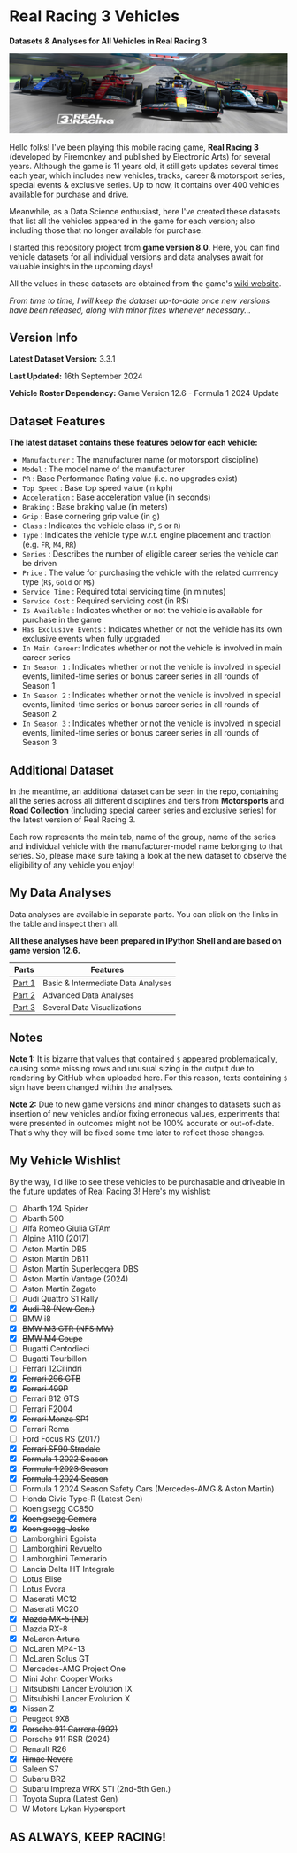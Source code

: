 # Real Racing 3 Vehicles
**Datasets & Analyses for All Vehicles in Real Racing 3**

![Real Racing 3](Images/real_racing_3_image(25).png)

Hello folks! I've been playing this mobile racing game, **Real Racing 3** (developed by Firemonkey and published by Electronic Arts) for several years. Although the game is 11 years old, it still gets updates several times each year, which includes new vehicles, tracks, career & motorsport series, special events & exclusive series. Up to now, it contains over 400 vehicles available for purchase and drive.

Meanwhile, as a Data Science enthusiast, here I've created these datasets that list all the vehicles appeared in the game for each version; also including those that no longer available for purchase. 

I started this repository project from **game version 8.0**. Here, you can find vehicle datasets for all individual versions and data analyses await for valuable insights in the upcoming days!

All the values in these datasets are obtained from the game's [wiki website](https://rr3.fandom.com/wiki/Main_Page).

_From time to time, I will keep the dataset up-to-date once new versions have been released, along with minor fixes whenever necessary..._

## Version Info

**Latest Dataset Version:** 3.3.1

**Last Updated:** 16th September 2024

**Vehicle Roster Dependency:** Game Version 12.6 - Formula 1 2024 Update

## Dataset Features

**The latest dataset contains these features below for each vehicle:**
* `Manufacturer` : The manufacturer name (or motorsport discipline)
* `Model` : The model name of the manufacturer
* `PR` : Base Performance Rating value (i.e. no upgrades exist)
* `Top Speed` : Base top speed value (in kph)
* `Acceleration` : Base acceleration value (in seconds)
* `Braking` : Base braking value (in meters)
* `Grip` : Base cornering grip value (in g)
* `Class` : Indicates the vehicle class (`P`, `S` or `R`)
* `Type` : Indicates the vehicle type w.r.t. engine placement and traction (e.g. `FR`, `M4`, `RR`) 
* `Series` : Describes the number of eligible career series the vehicle can be driven
* `Price` : The value for purchasing the vehicle with the related currrency type (`R$`, `Gold` or `M$`)
* `Service Time` : Required total servicing time (in minutes)
* `Service Cost` : Required servicing cost (in R$)
* `Is Available` : Indicates whether or not the vehicle is available for purchase in the game
* `Has Exclusive Events` : Indicates whether or not the vehicle has its own exclusive events when fully upgraded
* `In Main Career`: Indicates whether or not the vehicle is involved in main career series
* `In Season 1` : Indicates whether or not the vehicle is involved in special events, limited-time series or bonus career series in all rounds of Season 1
* `In Season 2` : Indicates whether or not the vehicle is involved in special events, limited-time series or bonus career series in all rounds of Season 2
* `In Season 3` : Indicates whether or not the vehicle is involved in special events, limited-time series or bonus career series in all rounds of Season 3

## Additional Dataset

In the meantime, an additional dataset can be seen in the repo, containing all the series across all different disciplines and tiers from **Motorsports** and **Road Collection** (including special career series and exclusive series) for the latest version of Real Racing 3. 

Each row represents the main tab, name of the group, name of the series and individual vehicle with the manufacturer-model name belonging to that series. So, please make sure taking a look at the new dataset to observe the eligibility of any vehicle you enjoy!

## My Data Analyses

Data analyses are available in separate parts. You can click on the links in the table and inspect them all.

**All these analyses have been prepared in IPython Shell and are based on game version 12.6.**

| Parts | Features |
| ----- | -------- |
| [Part 1](https://github.com/toUpperCase78/real-racing-3-vehicles/blob/master/RR3_analysis1_rev5.ipynb) | Basic & Intermediate Data Analyses |
| [Part 2](https://github.com/toUpperCase78/real-racing-3-vehicles/blob/master/RR3_analysis2_rev4.ipynb) | Advanced Data Analyses |
| [Part 3](https://github.com/toUpperCase78/real-racing-3-vehicles/blob/master/RR3_analysis3_rev4.ipynb) | Several Data Visualizations |

## Notes

**Note 1:** It is bizarre that values that contained `$` appeared problematically, causing some missing rows and unusual sizing in the output due to rendering by GitHub when uploaded here. For this reason, texts containing `$` sign have been changed within the analyses.

**Note 2:** Due to new game versions and minor changes to datasets such as insertion of new vehicles and/or fixing erroneous values, experiments that were presented in outcomes might not be 100% accurate or out-of-date. That's why they will be fixed some time later to reflect those changes.

## My Vehicle Wishlist

By the way, I'd like to see these vehicles to be purchasable and driveable in the future updates of Real Racing 3! Here's my wishlist:

- [ ] Abarth 124 Spider
- [ ] Abarth 500
- [ ] Alfa Romeo Giulia GTAm
- [ ] Alpine A110 (2017)
- [ ] Aston Martin DB5
- [ ] Aston Martin DB11
- [ ] Aston Martin Superleggera DBS
- [ ] Aston Martin Vantage (2024)
- [ ] Aston Martin Zagato
- [ ] Audi Quattro S1 Rally
- [X] ~~Audi R8 (New Gen.)~~
- [ ] BMW i8
- [X] ~~BMW M3 GTR (NFS:MW)~~
- [X] ~~BMW M4 Coupe~~
- [ ] Bugatti Centodieci
- [ ] Bugatti Tourbillon
- [ ] Ferrari 12Cilindri
- [X] ~~Ferrari 296 GTB~~
- [X] ~~Ferrari 499P~~
- [ ] Ferrari 812 GTS
- [ ] Ferrari F2004
- [X] ~~Ferrari Monza SP1~~
- [ ] Ferrari Roma
- [ ] Ford Focus RS (2017)
- [X] ~~Ferrari SF90 Stradale~~
- [X] ~~Formula 1 2022 Season~~
- [X] ~~Formula 1 2023 Season~~
- [X] ~~Formula 1 2024 Season~~
- [ ] Formula 1 2024 Season Safety Cars (Mercedes-AMG & Aston Martin)
- [ ] Honda Civic Type-R (Latest Gen)
- [ ] Koenigsegg CC850
- [X] ~~Koenigsegg Gemera~~
- [X] ~~Koenigsegg Jesko~~
- [ ] Lamborghini Egoista
- [ ] Lamborghini Revuelto
- [ ] Lamborghini Temerario
- [ ] Lancia Delta HT Integrale
- [ ] Lotus Elise
- [ ] Lotus Evora
- [ ] Maserati MC12
- [ ] Maserati MC20
- [X] ~~Mazda MX-5 (ND)~~
- [ ] Mazda RX-8
- [X] ~~McLaren Artura~~
- [ ] McLaren MP4-13
- [ ] McLaren Solus GT
- [ ] Mercedes-AMG Project One
- [ ] Mini John Cooper Works
- [ ] Mitsubishi Lancer Evolution IX
- [ ] Mitsubishi Lancer Evolution X
- [X] ~~Nissan Z~~
- [ ] Peugeot 9X8
- [X] ~~Porsche 911 Carrera (992)~~
- [ ] Porsche 911 RSR (2024)
- [ ] Renault R26
- [X] ~~Rimac Nevera~~
- [ ] Saleen S7
- [ ] Subaru BRZ
- [ ] Subaru Impreza WRX STI (2nd-5th Gen.)
- [ ] Toyota Supra (Latest Gen)
- [ ] W Motors Lykan Hypersport

## AS ALWAYS, KEEP RACING!
